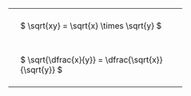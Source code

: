 ---
---

#  
<br>
<style type="text/css">
#T_d60d7 th.col_heading {
  text-align: left;
  font-size: 1em;
}
#T_d60d7 td {
  text-align: left;
  font-size: 1em;
  padding: 1.5em;
}
#T_d60d7_row0_col0, #T_d60d7_row1_col0 {
  width: 300px;
  white-space: pre-wrap;
}
</style>
<table id="T_d60d7">
  <thead>
  </thead>
  <tbody>
    <tr>
      <td id="T_d60d7_row0_col0" class="data row0 col0" >$ \sqrt{xy} = \sqrt{x} \times \sqrt{y} $</td>
    </tr>
    <tr>
      <td id="T_d60d7_row1_col0" class="data row1 col0" >$ \sqrt{\dfrac{x}{y}} = \dfrac{\sqrt{x}}{\sqrt{y}} $</td>
    </tr>
  </tbody>
</table>
